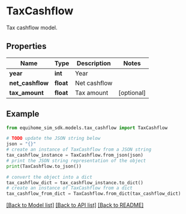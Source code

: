 # TaxCashflow

Tax cashflow model.

## Properties

Name | Type | Description | Notes
------------ | ------------- | ------------- | -------------
**year** | **int** | Year | 
**net_cashflow** | **float** | Net cashflow | 
**tax_amount** | **float** | Tax amount | [optional] 

## Example

```python
from equihome_sim_sdk.models.tax_cashflow import TaxCashflow

# TODO update the JSON string below
json = "{}"
# create an instance of TaxCashflow from a JSON string
tax_cashflow_instance = TaxCashflow.from_json(json)
# print the JSON string representation of the object
print(TaxCashflow.to_json())

# convert the object into a dict
tax_cashflow_dict = tax_cashflow_instance.to_dict()
# create an instance of TaxCashflow from a dict
tax_cashflow_from_dict = TaxCashflow.from_dict(tax_cashflow_dict)
```
[[Back to Model list]](../README.md#documentation-for-models) [[Back to API list]](../README.md#documentation-for-api-endpoints) [[Back to README]](../README.md)


